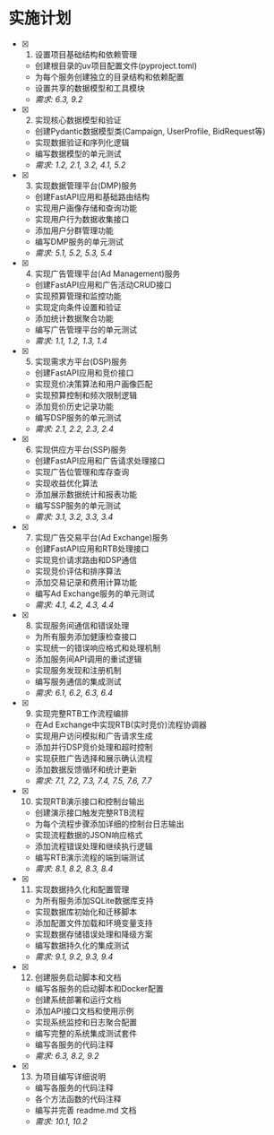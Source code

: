 # 实施计划

- [x] 1. 设置项目基础结构和依赖管理
  - 创建根目录的uv项目配置文件(pyproject.toml)
  - 为每个服务创建独立的目录结构和依赖配置
  - 设置共享的数据模型和工具模块
  - _需求: 6.3, 9.2_

- [x] 2. 实现核心数据模型和验证
  - 创建Pydantic数据模型类(Campaign, UserProfile, BidRequest等)
  - 实现数据验证和序列化逻辑
  - 编写数据模型的单元测试
  - _需求: 1.2, 2.1, 3.2, 4.1, 5.2_

- [x] 3. 实现数据管理平台(DMP)服务
  - 创建FastAPI应用和基础路由结构
  - 实现用户画像存储和查询功能
  - 实现用户行为数据收集接口
  - 添加用户分群管理功能
  - 编写DMP服务的单元测试
  - _需求: 5.1, 5.2, 5.3, 5.4_

- [x] 4. 实现广告管理平台(Ad Management)服务
  - 创建FastAPI应用和广告活动CRUD接口
  - 实现预算管理和监控功能
  - 实现定向条件设置和验证
  - 添加统计数据聚合功能
  - 编写广告管理平台的单元测试
  - _需求: 1.1, 1.2, 1.3, 1.4_

- [x] 5. 实现需求方平台(DSP)服务
  - 创建FastAPI应用和竞价接口
  - 实现竞价决策算法和用户画像匹配
  - 实现预算控制和频次限制逻辑
  - 添加竞价历史记录功能
  - 编写DSP服务的单元测试
  - _需求: 2.1, 2.2, 2.3, 2.4_

- [x] 6. 实现供应方平台(SSP)服务
  - 创建FastAPI应用和广告请求处理接口
  - 实现广告位管理和库存查询
  - 实现收益优化算法
  - 添加展示数据统计和报表功能
  - 编写SSP服务的单元测试
  - _需求: 3.1, 3.2, 3.3, 3.4_

- [x] 7. 实现广告交易平台(Ad Exchange)服务
  - 创建FastAPI应用和RTB处理接口
  - 实现竞价请求路由和DSP通信
  - 实现竞价评估和排序算法
  - 添加交易记录和费用计算功能
  - 编写Ad Exchange服务的单元测试
  - _需求: 4.1, 4.2, 4.3, 4.4_

- [x] 8. 实现服务间通信和错误处理
  - 为所有服务添加健康检查接口
  - 实现统一的错误响应格式和处理机制
  - 添加服务间API调用的重试逻辑
  - 实现服务发现和注册机制
  - 编写服务通信的集成测试
  - _需求: 6.1, 6.2, 6.3, 6.4_

- [x] 9. 实现完整RTB工作流程编排
  - 在Ad Exchange中实现RTB(实时竞价)流程协调器
  - 实现用户访问模拟和广告请求生成
  - 添加并行DSP竞价处理和超时控制
  - 实现获胜广告选择和展示确认流程
  - 添加数据反馈循环和统计更新
  - _需求: 7.1, 7.2, 7.3, 7.4, 7.5, 7.6, 7.7_

- [x] 10. 实现RTB演示接口和控制台输出
  - 创建演示接口触发完整RTB流程
  - 为每个流程步骤添加详细的控制台日志输出
  - 实现流程数据的JSON响应格式
  - 添加流程错误处理和继续执行逻辑
  - 编写RTB演示流程的端到端测试
  - _需求: 8.1, 8.2, 8.3, 8.4_

- [x] 11. 实现数据持久化和配置管理
  - 为所有服务添加SQLite数据库支持
  - 实现数据库初始化和迁移脚本
  - 添加配置文件加载和环境变量支持
  - 实现数据存储错误处理和降级方案
  - 编写数据持久化的集成测试
  - _需求: 9.1, 9.2, 9.3, 9.4_

- [x] 12. 创建服务启动脚本和文档
  - 编写各服务的启动脚本和Docker配置
  - 创建系统部署和运行文档
  - 添加API接口文档和使用示例
  - 实现系统监控和日志聚合配置
  - 编写完整的系统集成测试套件
  - 编写各服务的代码注释
  - _需求: 6.3, 8.2, 9.2_

- [x] 13. 为项目编写详细说明
  - 编写各服务的代码注释
  - 各个方法函数的代码注释
  - 编写并完善 readme.md 文档
  - _需求: 10.1, 10.2_
